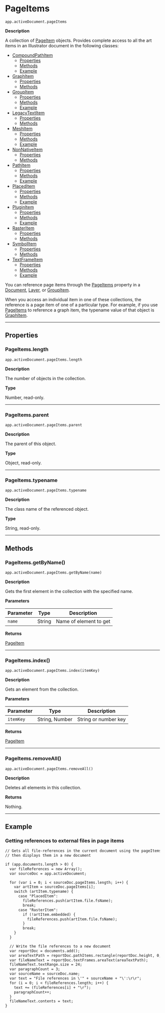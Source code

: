 # PageItems

`app.activeDocument.pageItems`

**Description**

A collection of [PageItem](./PageItem.md) objects. Provides complete access to all the art items in an Illustrator document in the following classes:

* [CompoundPathItem](CompoundPathItem.md)
  * [Properties](CompoundPathItem.md#properties)
  * [Methods](CompoundPathItem.md#methods)
  * [Example](CompoundPathItem.md#example)
* [GraphItem](GraphItem.md)
  * [Properties](GraphItem.md#properties)
  * [Methods](GraphItem.md#methods)
* [GroupItem](GroupItem.md)
  * [Properties](GroupItem.md#properties)
  * [Methods](GroupItem.md#methods)
  * [Example](GroupItem.md#example)
* [LegacyTextItem](LegacyTextItem.md)
  * [Properties](LegacyTextItem.md#properties)
  * [Methods](LegacyTextItem.md#methods)
* [MeshItem](MeshItem.md)
  * [Properties](MeshItem.md#properties)
  * [Methods](MeshItem.md#methods)
  * [Example](MeshItem.md#example)
* [NonNativeItem](NonNativeItem.md)
  * [Properties](NonNativeItem.md#properties)
  * [Methods](NonNativeItem.md#methods)
* [PathItem](PathItem.md)
  * [Properties](PathItem.md#properties)
  * [Methods](PathItem.md#methods)
  * [Example](PathItem.md#example)
* [PlacedItem](PlacedItem.md)
  * [Properties](PlacedItem.md#properties)
  * [Methods](PlacedItem.md#methods)
  * [Example](PlacedItem.md#example)
* [PluginItem](PluginItem.md)
  * [Properties](PluginItem.md#properties)
  * [Methods](PluginItem.md#methods)
  * [Example](PluginItem.md#example)
* [RasterItem](RasterItem.md)
  * [Properties](RasterItem.md#properties)
  * [Methods](RasterItem.md#methods)
* [SymbolItem](SymbolItem.md)
  * [Properties](SymbolItem.md#properties)
  * [Methods](SymbolItem.md#methods)
* [TextFrameItem](TextFrameItem.md)
  * [Properties](TextFrameItem.md#properties)
  * [Methods](TextFrameItem.md#methods)
  * [Example](TextFrameItem.md#example)

You can reference page items through the [PageItems](#jsobjref-pageitems) property in a [Document](./Document.md), [Layer](./Layer.md), or [GroupItem](./GroupItem.md).

When you access an individual item in one of these collections, the reference is a page item of one of a particular type. For example, if you use [PageItems](#jsobjref-pageitems) to reference a graph item, the typename value of that object is [GraphItem](./GraphItem.md).

---

## Properties

### PageItems.length

`app.activeDocument.pageItems.length`

**Description**

The number of objects in the collection.

**Type**

Number, read-only.

---

### PageItems.parent

`app.activeDocument.pageItems.parent`

**Description**

The parent of this object.

**Type**

Object, read-only.

---

### PageItems.typename

`app.activeDocument.pageItems.typename`

**Description**

The class name of the referenced object.

**Type**

String, read-only.

---

## Methods

### PageItems.getByName()

`app.activeDocument.pageItems.getByName(name)`

**Description**

Gets the first element in the collection with the specified name.

**Parameters**

| Parameter   | Type   | Description            |
|-------------|--------|------------------------|
| `name`      | String | Name of element to get |

**Returns**

[PageItem](./PageItem.md)

---

### PageItems.index()

`app.activeDocument.pageItems.index(itemKey)`

**Description**

Gets an element from the collection.

**Parameters**

| Parameter   | Type           | Description          |
|-------------|----------------|----------------------|
| `itemKey`   | String, Number | String or number key |

**Returns**

[PageItem](./PageItem.md)

---

### PageItems.removeAll()

`app.activeDocument.pageItems.removeAll()`

**Description**

Deletes all elements in this collection.

**Returns**

Nothing.

---

## Example

### Getting references to external files in page items

```default
// Gets all file-references in the current document using the pageItems object,
// then displays them in a new document

if (app.documents.length > 0) {
  var fileReferences = new Array();
  var sourceDoc = app.activeDocument;

  for (var i = 0; i < sourceDoc.pageItems.length; i++) {
    var artItem = sourceDoc.pageItems[i];
    switch (artItem.typename) {
      case "PlacedItem":
        fileReferences.push(artItem.file.fsName);
        break;
      case "RasterItem":
        if (!artItem.embedded) {
          fileReferences.push(artItem.file.fsName);
        }
        break;
    }
  }

  // Write the file references to a new document
  var reportDoc = documents.add();
  var areaTextPath = reportDoc.pathItems.rectangle(reportDoc.height, 0, reportDoc.width, reportDoc.height);
  var fileNameText = reportDoc.textFrames.areaText(areaTextPath);
  fileNameText.textRange.size = 24;
  var paragraphCount = 3;
  var sourceName = sourceDoc.name;
  var text = "File references in \'" + sourceName + "\':\r\r";
  for (i = 0; i < fileReferences.length; i++) {
    text += (fileReferences[i] + "\r");
    paragraphCount++;
  }
  fileNameText.contents = text;
}
```
